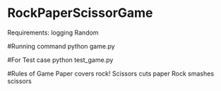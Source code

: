 # RockPaperScissorGame

Requirements:
logging
Random

#Running command
python game.py

#For Test case
python test_game.py

#Rules of Game
Paper covers rock!
Scissors cuts paper
Rock smashes scissors
